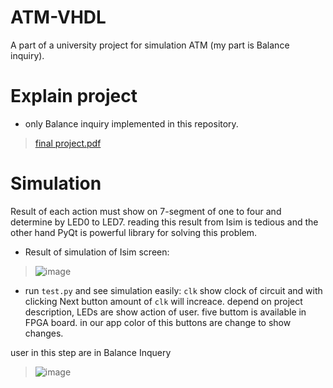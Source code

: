 # ATM-VHDL
A part of a university project for simulation ATM (my part is Balance inquiry).

# Explain project
* only Balance inquiry implemented in this repository.
>[final project.pdf](https://github.com/MohammadMahdi80/ATM-VHDL/files/10383660/1.pdf)



# Simulation
Result of each action must show on 7-segment of one to four and determine by LED0 to LED7. 
reading this result from Isim is tedious and the other hand PyQt is powerful library for solving this problem.

* Result of simulation of Isim screen:
> ![image](https://user-images.githubusercontent.com/82968741/211578704-80b10e6c-ba73-4585-9a26-9cfd0ec1beff.png)

* run `test.py` and see simulation easily:
`clk` show clock of circuit and with clicking Next button amount of `clk` will increace.
depend on project description, LEDs are show action of user.
five buttom is available in FPGA board. in our app color of this buttons are change to show changes.

user in this step are in Balance Inquery
>![image](https://user-images.githubusercontent.com/82968741/211582288-86d25805-b957-4b51-99b1-130e49bbdd12.png)



